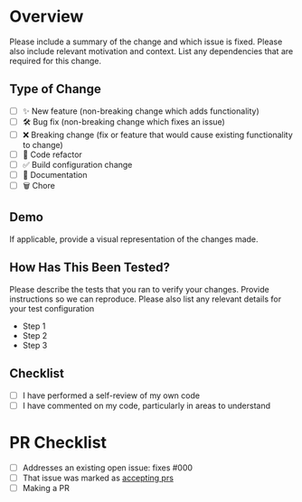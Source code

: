 <!--
👋 Hi, thanks for sending a PR to eslint-config-santi020k! 💖
Please fill out all fields below and make sure each item is true and [x] checked.
Otherwise we may not be able to review your PR.
-->

# Overview

Please include a summary of the change and which issue is fixed. Please also include relevant motivation and context. List any dependencies that are required for this change.

## Type of Change

<!-- Put an `x` in all the boxes that apply: -->

- [ ] ✨ New feature (non-breaking change which adds functionality)
- [ ] 🛠️ Bug fix (non-breaking change which fixes an issue)
- [ ] ❌ Breaking change (fix or feature that would cause existing functionality to change)
- [ ] 🧹 Code refactor
- [ ] ✅ Build configuration change
- [ ] 📝 Documentation
- [ ] 🗑️ Chore

## Demo

If applicable, provide a visual representation of the changes made.

## How Has This Been Tested?

Please describe the tests that you ran to verify your changes. Provide instructions so we can reproduce. Please also list any relevant details for your test configuration

- Step 1
- Step 2
- Step 3

## Checklist

- [ ] I have performed a self-review of my own code
- [ ] I have commented on my code, particularly in areas to understand

# PR Checklist

- [ ] Addresses an existing open issue: fixes #000
- [ ] That issue was marked as [accepting prs](https://github.com/santi020k/eslint-config-santi020k/issues?q=is%3Aopen+is%3Aissue+label%3A%22accepting+prs%22)
- [ ] Making a PR
